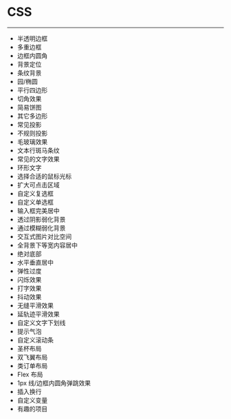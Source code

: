 # CSS
---
- 半透明边框
- 多重边框
- 边框内圆角
- 背景定位
- 条纹背景
- 园/椭圆
- 平行四边形
- 切角效果
- 简易饼图
- 其它多边形
- 常见投影
- 不规则投影
- 毛玻璃效果
- 文本行斑马条纹
- 常见的文字效果
- 环形文字
- 选择合适的鼠标光标
- 扩大可点击区域
- 自定义复选框
- 自定义单选框
- 输入框完美居中
- 透过阴影弱化背景
- 通过模糊弱化背景
- 交互式图片对比空间
- 全背景下等宽内容居中
- 绝对底部
- 水平垂直居中
- 弹性过度
- 闪烁效果
- 打字效果
- 抖动效果
- 无缝平滑效果
- 延轨迹平滑效果
- 自定义文字下划线
- 提示气泡
- 自定义滚动条
- 圣杯布局
- 双飞翼布局
- 类订单布局
- Flex 布局
- 1px 线/边框内圆角弹跳效果
- 插入换行
- 自定义变量
- 有趣的项目
